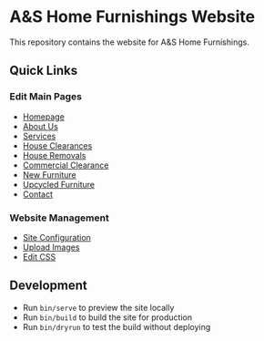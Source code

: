 # A&S Home Furnishings Website

This repository contains the website for A&S Home Furnishings. 

## Quick Links

### Edit Main Pages
- [Homepage](src/pages/index.md)
- [About Us](src/pages/about.md)
- [Services](src/pages/services.md)
- [House Clearances](src/pages/house-clearances.md)
- [House Removals](src/pages/house-removals.md)
- [Commercial Clearance](src/pages/commercial-clearance-and-relocation.md)
- [New Furniture](src/pages/new-furniture.md)
- [Upcycled Furniture](src/pages/upcycled-and-pre-loved-furniture.md)
- [Contact](src/pages/contact.md)

### Website Management
- [Site Configuration](src/_data/site.json)
- [Upload Images](src/assets/images/)
- [Edit CSS](src/_scss/style.scss)

## Development

- Run `bin/serve` to preview the site locally
- Run `bin/build` to build the site for production
- Run `bin/dryrun` to test the build without deploying